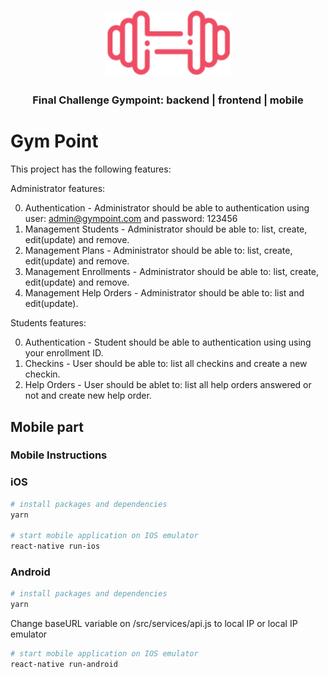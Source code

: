 <h1 align="center">
  <img alt="Gympoint" title="Gympoint" src="./src/assets/logo.png" width="200px" />
</h1>

<h3 align="center">
  Final Challenge Gympoint: backend | frontend | mobile
</h3>

# Gym Point

This project has the following features:

Administrator features:

0. Authentication - Administrator should be able to authentication using user: admin@gympoint.com and password: 123456
1. Management Students - Administrator should be able to: list, create, edit(update) and remove.
1. Management Plans - Administrator should be able to: list, create, edit(update) and remove.
1. Management Enrollments - Administrator should be able to: list, create, edit(update) and remove.
1. Management Help Orders - Administrator should be able to: list and edit(update).

Students features:

0. Authentication - Student should be able to authentication using using your enrollment ID.
1. Checkins - User should be able to: list all checkins and create a new checkin.
1. Help Orders - User should be ablet to: list all help orders answered or not and create new help order.

## Mobile part

### Mobile Instructions

### iOS

```bash
# install packages and dependencies
yarn

# start mobile application on IOS emulator
react-native run-ios
```

### Android

```bash
# install packages and dependencies
yarn
```

Change baseURL variable on /src/services/api.js to local IP or local IP emulator

```bash
# start mobile application on IOS emulator
react-native run-android

```
